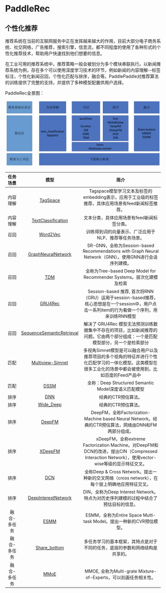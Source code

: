 PaddleRec
=========

个性化推荐
-------

推荐系统在当前的互联网服务中正在发挥越来越大的作用，目前大部分电子商务系统、社交网络，广告推荐，搜索引擎，信息流，都不同程度的使用了各种形式的个性化推荐技术，帮助用户快速找到他们想要的信息。

在工业可用的推荐系统中，推荐策略一般会被划分为多个模块串联执行。以新闻推荐系统为例，存在多个可以使用深度学习技术的环节，例如新闻的内容理解--标签标注，个性化新闻召回，个性化匹配与排序，融合等。PaddlePaddle对推荐算法的训练提供了完整的支持，并提供了多种模型配置供用户选择。

PaddleRec全景图：

![paddlerec](./img/paddlerec.png)



| 任务场景                  |                        模型                        |                             简介                             |
| :------------------------:| :------------------------------------------------: | :----------------------------------------------------------: |
| 内容理解                  | [TagSpace](https://github.com/PaddlePaddle/models/tree/develop/PaddleRec/tagspace) |Tagspace模型学习文本及标签的embedding表示，应用于工业级的标签推荐，具体应用场景有feed新闻标签推荐。|
| 内容理解                  | [TextClassification](https://github.com/PaddlePaddle/models/tree/develop/PaddleRec/text_classification) |文本分类，具体应用场景有feed新闻标签分类。|
| 召回                      | [Word2Vec](https://github.com/PaddlePaddle/models/tree/develop/PaddleRec/word2vec) |训练得到词的向量表示、广泛应用于NLP、推荐等任务场景。 |
| 召回                      | [GraphNeuralNetwork](https://github.com/PaddlePaddle/models/tree/develop/PaddleRec/gnn) |SR-GNN，全称为Session-based Recommendations with Graph Neural Network（GNN）。使用GNN进行会话序列建模。 |
| 召回                      | [TDM](https://github.com/PaddlePaddle/models/tree/develop/PaddleRec/tdm) |全称为Tree-based Deep Model for Recommender Systems。层次化建模及检索 |
| 召回                      | [GRU4Rec](https://github.com/PaddlePaddle/models/tree/develop/PaddleRec/gru4rec) |Session-based 推荐, 首次将RNN（GRU）运用于session-based推荐，核心思想是在一个session中，用户点击一系列item的行为看做一个序列，用来训练RNN模型 |
| 召回                      | [SequenceSemanticRetrieval](https://github.com/PaddlePaddle/models/tree/develop/PaddleRec/ssr) |解决了 GRU4Rec 模型无法预测训练数据集中不存在的项目，比如新闻推荐的问题。它由两个部分组成：一个是匹配模型部分，另一个是检索部分  |
| 匹配                      | [Multiview-Simnet](https://github.com/PaddlePaddle/models/tree/develop/PaddleRec/multiview_simnet) |多视角Simnet模型是可以融合用户以及推荐项目的多个视角的特征并进行个性化匹配学习的一体化模型。这类模型在很多工业化的场景中都会被使用到，比如百度的Feed产品中 |
| 匹配                      | [DSSM](https://github.com/PaddlePaddle/models/tree/develop/PaddleRec/dssm) |全称：Deep Structured Semantic Model深度语义匹配模型 |
| 排序                      | [DNN](https://github.com/PaddlePaddle/models/tree/develop/PaddleRec/ctr/cnn) |经典的CTR预估算法。|
| 排序                      | [Wide_Deep](https://github.com/PaddlePaddle/models/tree/develop/PaddleRec/ctr/wide_deep) |经典的CTR预估算法。|
| 排序                      | [DeepFM](https://github.com/PaddlePaddle/models/tree/develop/PaddleRec/ctr/deepfm) |DeepFM，全称Factorization-Machine based Neural Network。经典的CTR预估算法，网络由DNN和FM两部分组成。 |
| 排序                      | [XDeepFM](https://github.com/PaddlePaddle/models/tree/develop/PaddleRec/ctr/xdeepfm) |xDeepFM，全称extreme Factorization Machine。对DeepFM和DCN的改进，提出CIN（Compressed Interaction Network），使用vector-wise等级的显示特征交叉。 |
| 排序                      | [DCN](https://github.com/PaddlePaddle/models/tree/develop/PaddleRec/ctr/dcn) |全称Deep & Cross Network。提出一种新的交叉网络（cross network），在每个层上明确地应用特征交叉。  |
| 排序                      | [DeepInterestNetwork](https://github.com/PaddlePaddle/models/tree/develop/PaddleRec/ctr/din) |DIN，全称为Deep Interest Network。特点为对历史序列建模的过程中结合了预估目标的信息。  |
| 融合-                                      多任务               | [ESMM](https://github.com/PaddlePaddle/models/tree/develop/PaddleRec/multi_task/esmm) |ESMM，全称为Entire Space Multi-task Model。提出一种新的CVR预估模型。  |
| 融合- 多任务               | [Share_bottom](https://github.com/PaddlePaddle/models/tree/develop/PaddleRec/multi_task/share_bottom) |多任务学习的基本框架，其特点是对于不同的任务，底层的参数和网络结构是共享的。  |
| 融合- 多任务               | [MMoE](https://github.com/PaddlePaddle/models/tree/develop/PaddleRec/multi_task/mmoe) |MMOE, 全称为Multi-grate Mixture-of-Experts，可以刻画任务相关性。  |
